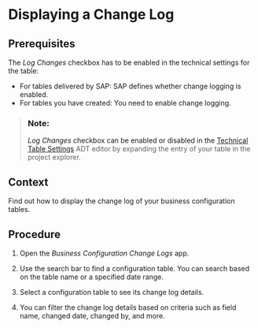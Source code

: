 <!-- loioddd9de0bb41a4ce9a91ac9102b843e83 -->

# Displaying a Change Log

 



<a name="loioddd9de0bb41a4ce9a91ac9102b843e83__ViewingAChangeLog_prerequisites"/>

## Prerequisites

The *Log Changes* checkbox has to be enabled in the technical settings for the table:

-   For tables delivered by SAP: SAP defines whether change logging is enabled.
-   For tables you have created: You need to enable change logging.

> ### Note:  
> *Log Changes* checkbox can be enabled or disabled in the [Technical Table Settings](https://help.sap.com/viewer/c238d694b825421f940829321ffa326a/LATEST/en-US/71709cce60c7433ba5563662ce129fe2.html) ADT editor by expanding the entry of your table in the project explorer.



<a name="loioddd9de0bb41a4ce9a91ac9102b843e83__ViewingAhangeLog_context"/>

## Context

Find out how to display the change log of your business configuration tables.



<a name="loioddd9de0bb41a4ce9a91ac9102b843e83__ViewingAChangeLog_steps"/>

## Procedure

1.  Open the *Business Configuration Change Logs* app.

2.  Use the search bar to find a configuration table. You can search based on the table name or a specified date range.

3.  Select a configuration table to see its change log details.

4.  You can filter the change log details based on criteria such as field name, changed date, changed by, and more.


